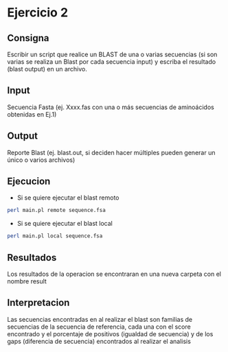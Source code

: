# Ejercicio 2

## Consigna

Escribir un script que realice un BLAST de una o varias secuencias (si son varias se realiza un Blast por cada secuencia input) y escriba el resultado (blast output) en un archivo.

## Input

Secuencia Fasta (ej. Xxxx.fas con una o más secuencias de aminoácidos obtenidas en Ej.1)

## Output

Reporte Blast (ej. blast.out, si deciden hacer múltiples pueden generar un único o varios archivos)

## Ejecucion

* Si se quiere ejecutar el blast remoto

```sh
perl main.pl remote sequence.fsa
```

* Si se quiere ejecutar el blast local

```sh
perl main.pl local sequence.fsa
```

## Resultados

Los resultados de la operacion se encontraran en una nueva carpeta con el nombre result

## Interpretacion

Las secuencias encontradas en al realizar el blast son familias de secuencias de la secuencia de referencia, cada una con el score encontrado y el porcentaje de positivos (igualdad de secuencia) y de los gaps (diferencia de secuencia) encontrados al realizar el analisis

